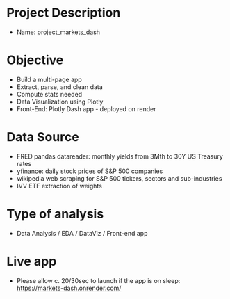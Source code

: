 # Project Description
- Name: project_markets_dash

# Objective
- Build a multi-page app 
- Extract, parse, and clean data 
- Compute stats needed
- Data Visualization using Plotly
- Front-End: Plotly Dash app - deployed on render

# Data Source
- FRED pandas datareader: monthly yields from 3Mth to 30Y US Treasury rates
- yfinance: daily stock prices of S&P 500 companies
- wikipedia web scraping for S&P 500 tickers, sectors and sub-industries
- IVV ETF extraction of weights

# Type of analysis
- Data Analysis / EDA / DataViz / Front-end app

# Live app
- Please allow c. 20/30sec to launch if the app is on sleep: https://markets-dash.onrender.com/

